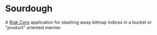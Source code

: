 # Sourdough

A [Riak Core](https://github.com/basho/riak_core) application for stashing away bitmap indices in a bucket or "product" oriented manner.


